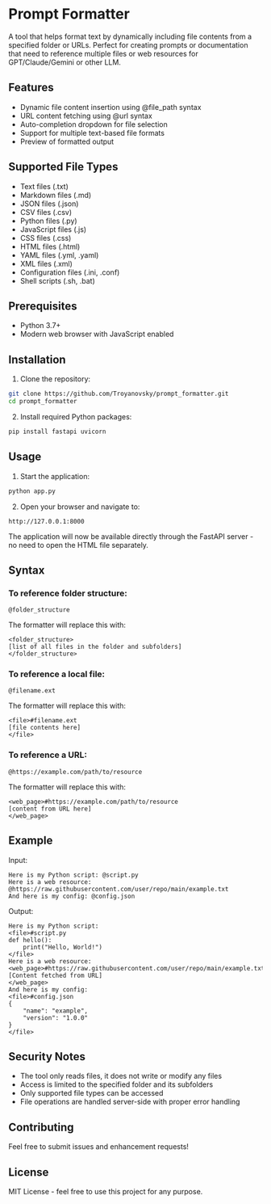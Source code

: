 # Prompt Formatter

A tool that helps format text by dynamically including file contents from a specified folder or URLs. Perfect for creating prompts or documentation that need to reference multiple files or web resources for GPT/Claude/Gemini or other LLM.

## Features

- Dynamic file content insertion using @file_path syntax
- URL content fetching using @url syntax
- Auto-completion dropdown for file selection
- Support for multiple text-based file formats
- Preview of formatted output

## Supported File Types

- Text files (.txt)
- Markdown files (.md)
- JSON files (.json)
- CSV files (.csv)
- Python files (.py)
- JavaScript files (.js)
- CSS files (.css)
- HTML files (.html)
- YAML files (.yml, .yaml)
- XML files (.xml)
- Configuration files (.ini, .conf)
- Shell scripts (.sh, .bat)

## Prerequisites

- Python 3.7+
- Modern web browser with JavaScript enabled

## Installation

1. Clone the repository:
```bash
git clone https://github.com/Troyanovsky/prompt_formatter.git
cd prompt_formatter
```

2. Install required Python packages:
```bash
pip install fastapi uvicorn
```

## Usage

1. Start the application:
```bash
python app.py
```

2. Open your browser and navigate to:
```
http://127.0.0.1:8000
```

The application will now be available directly through the FastAPI server - no need to open the HTML file separately.

## Syntax

### To reference folder structure:
```
@folder_structure
```

The formatter will replace this with:
```
<folder_structure>
[list of all files in the folder and subfolders]
</folder_structure>
```

### To reference a local file:
```
@filename.ext
```

The formatter will replace this with:
```
<file>#filename.ext
[file contents here]
</file>
```

### To reference a URL:
```
@https://example.com/path/to/resource
```

The formatter will replace this with:
```
<web_page>#https://example.com/path/to/resource
[content from URL here]
</web_page>
```

## Example

Input:
```
Here is my Python script: @script.py
Here is a web resource: @https://raw.githubusercontent.com/user/repo/main/example.txt
And here is my config: @config.json
```

Output:
```
Here is my Python script: 
<file>#script.py
def hello():
    print("Hello, World!")
</file>
Here is a web resource:
<web_page>#https://raw.githubusercontent.com/user/repo/main/example.txt
[Content fetched from URL]
</web_page>
And here is my config: 
<file>#config.json
{
    "name": "example",
    "version": "1.0.0"
}
</file>
```

## Security Notes

- The tool only reads files, it does not write or modify any files
- Access is limited to the specified folder and its subfolders
- Only supported file types can be accessed
- File operations are handled server-side with proper error handling

## Contributing

Feel free to submit issues and enhancement requests!

## License

MIT License - feel free to use this project for any purpose.
